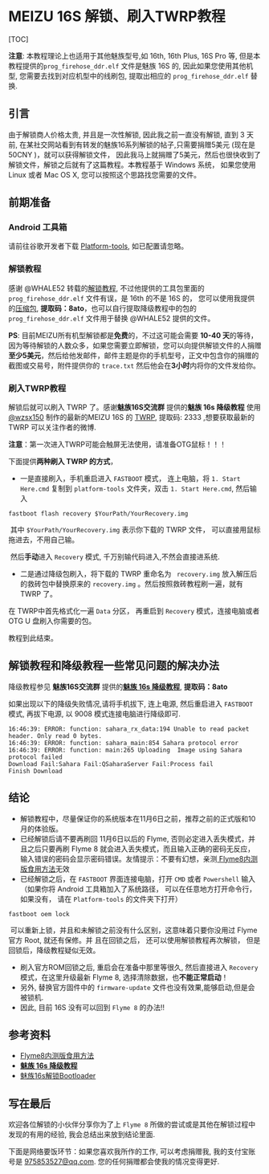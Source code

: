 # MEIZU 16S 解锁、刷入TWRP教程

[TOC]

**注意**: 本教程理论上也适用于其他魅族型号,如 16th, 16th Plus, 16S Pro 等, 但是本教程提供的`prog_firehose_ddr.elf` 文件是魅族 16S 的, 因此如果您使用其他机型, 您需要去找到对应机型中的线刷包, 提取出相应的 `prog_firehose_ddr.elf` 替换.

## 引言

由于解锁商人价格太贵, 并且是一次性解锁, 因此我之前一直没有解锁, 直到 3 天前, 在某社交网站看到有转发的魅族16系列解锁的帖子,只需要捐赠5美元 (现在是 50CNY )，就可以获得解锁文件， 因此我马上就捐赠了5美元，然后也很快收到了解锁文件，解锁之后就有了这篇教程。本教程基于 Windows 系统， 如果您使用 Linux 或者 Mac OS X, 您可以按照这个思路找您需要的文件。



## 前期准备

### Android 工具箱

请前往谷歌开发者下载 [Platform-tools]( https://developer.android.com/studio/releases/platform-tools ), 如已配置请忽略。

### 解锁教程

感谢 @WHALE52 转载的[解锁教程](https://www.coolapk.com/feed/14942258?shareKey=ZGNhNThhZTM5Mzk2NWRkMzYyMDA~&shareUid=453578&shareFrom=com.coolapk.market_9.6.3), 不过他提供的工具包里面的 `prog_firehose_ddr.elf` 文件有误，是 16th 的不是 16S 的， 您可以使用我提供的[压缩包](https://pan.baidu.com/s/1Ar3xfJurnU8oQDfs4kD-KA), **提取码：8ato**，也可以自行提取降级教程中的包的 `prog_firehose_ddr.elf` 文件用于替换 @WHALE52 提供的文件。

**PS**: 目前MEIZU所有机型解锁都是**免费**的，不过这可能会需要 **10-40 天**的等待， 因为等待解锁的人数众多，如果您需要立即解锁，您可以向提供解锁文件的人捐赠**至少5美元**，然后给他发邮件，邮件主题是你的手机型号，正文中包含你的捐赠的截图或交易号，附件提供你的 `trace.txt` 然后他会在**3小时**内将你的文件发给你。

### 刷入TWRP教程

解锁后就可以刷入 TWRP 了。感谢**魅族16S交流群** 提供的**魅族 16s 降级教程** 使用 [@wzsx150](https://weibo.com/u/6033736159) 制作的最新的MEIZU 16S 的 [TWRP](https://pan.baidu.com/s/1As7Qo92pheuwEZTARUMCeQ),  提取码: 2333 ,想要获取最新的 TWRP 可以关注作者的微博.

**注意**：第一次进入TWRP可能会触屏无法使用，请准备OTG鼠标！！！

下面提供**两种刷入 TWRP 的方式**， 

* 一是直接刷入，手机重启进入 `FASTBOOT` 模式， 连上电脑，将 `1. Start Here.cmd` 复制到 `platform-tools` 文件夹，双击 `1. Start Here.cmd`, 然后输入


```
fastboot flash recovery $YourPath/YourRecovery.img
```

​		其中 `$YourPath/YourRecovery.img` 表示你下载的 TWRP 文件， 可以直接用鼠标拖进去，不用自己输。

​		然后**手动**进入 `Recovery` 模式, 千万别输代码进入,不然会直接进系统.

* 二是通过降级包刷入，将下载的 TWRP 重命名为 ` recovery.img` 放入解压后的救砖包中替换原来的 `recovery.img` 。然后按照救砖教程刷一遍，就有 TWRP 了。

在 TWRP中首先格式化一遍 `Data` 分区， 再重启到 `Recovery` 模式，连接电脑或者 OTG U 盘刷入你需要的包。

教程到此结束。

## 解锁教程和降级教程一些常见问题的解决办法

降级教程参见 **魅族16S交流群** 提供的[**魅族 16s 降级教程**](https://pan.baidu.com/s/1Ar3xfJurnU8oQDfs4kD-KA), **提取码：8ato**

如果出现以下的降级失败情况,请将手机拔下, 连上电源, 然后重启进入 `FASTBOOT` 模式, 再拔下电源, 以 9008 模式连接电脑进行降级即可. 

```
16:46:39: ERROR: function: sahara_rx_data:194 Unable to read packet header. Only read 0 bytes.
16:46:39: ERROR: function: sahara_main:854 Sahara protocol error
16:46:39: ERROR: function: main:265 Uploading  Image using Sahara protocol failed
Download Fail:Sahara Fail:QSaharaServer Fail:Process fail
Finish Download
```



## 结论

* 解锁教程中，尽量保证你的系统版本在11月6日之前，推荐之前的正式版和10月的体验版。
* 已经解锁后请不要再刷回 11月6日以后的 Flyme, 否则必定进入丢失模式，并且之后只要再刷 Flyme 8 就会进入丢失模式，而且输入正确的密码无反应，输入错误的密码会显示密码错误。友情提示：不要有幻想，亲测[ Flyme8内测版食用方法](https://www.coolapk.com/feed/14944888?shareKey=MjEwMTU4ODcyZjJlNWRkNGU3Nzc~&shareUid=512709&shareFrom=com.coolapk.market_9.6.3)无效
* 已经解锁之后，在 `FASTBOOT` 界面连接电脑，打开 `CMD` 或者 `Powershell` 输入（如果你将 Android 工具箱加入了系统路径， 可以在任意地方打开命令行， 如果没有， 请在 `Platform-tools` 的文件夹下打开）

```
fastboot oem lock
```

​		可以重新上锁，并且和未解锁之前没有什么区别，这意味着只要你没用过 Flyme 官方 Root, 就还有保修。并		且在回锁之后， 还可以使用解锁教程再次解锁， 但是回锁后，降级教程疑似无效。

* 刷入官方ROM回锁之后, 重启会在准备中那里等很久, 然后直接进入 `Recovery` 模式，在这里升级最新 Flyme 8, 选择清除数据，也**不能正常启动**！
* 另外, 替换官方固件中的 `firmware-update` 文件也没有效果,能够启动,但是会被锁机.
* 因此, 目前 16S 没有可以回到 `Flyme 8` 的办法!!

## 参考资料

* [ Flyme8内测版食用方法](https://www.coolapk.com/feed/14944888?shareKey=MjEwMTU4ODcyZjJlNWRkNGU3Nzc~&shareUid=512709&shareFrom=com.coolapk.market_9.6.3)
* [**魅族 16s 降级教程**](https://pan.baidu.com/s/1Ar3xfJurnU8oQDfs4kD-KA)
* [魅族16s解锁Bootloader](https://www.coolapk.com/feed/14942258?shareKey=ZGNhNThhZTM5Mzk2NWRkMzYyMDA~&shareUid=453578&shareFrom=com.coolapk.market_9.6.3)

## 写在最后

欢迎各位解锁的小伙伴分享你为了上 `Flyme 8` 所做的尝试或是其他在解锁过程中发现的有用的经验, 我会总结出来放到结论里面.

下面是网络要饭环节：如果您喜欢我所作的工作, 可以考虑捐赠我, 我的支付宝账号是 975853527@qq.com. 您的任何捐赠都会使我的情况变得更好.

